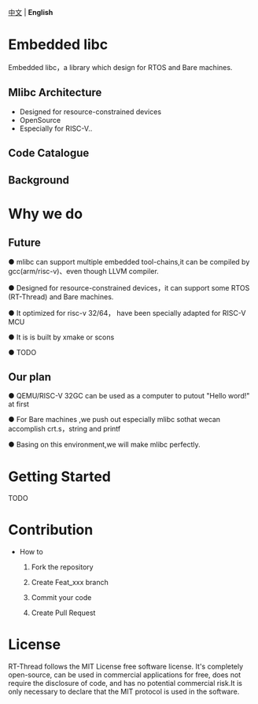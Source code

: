 [中文](README_zh.md) | **English** 

# Embedded libc 

Embedded libc，a library which design for RTOS and Bare machines.

## Mlibc Architecture

+ Designed for resource-constrained devices
+ OpenSource
+ Especially for RISC-V..

## Code Catalogue



## Background



# Why we do

## Future

 ● mlibc can support multiple embedded tool-chains,it can be compiled by gcc(arm/risc-v)、even though LLVM compiler.

● Designed for resource-constrained devices，it can support some RTOS (RT-Thread) and Bare machines.

● It optimized for risc-v 32/64， have been specially adapted for RISC-V MCU

● It is is built by xmake or scons

● TODO



## Our plan



● QEMU/RISC-V 32GC can be used as a computer to putout "Hello word!" at first

● For Bare machines ,we push out especially mlibc sothat wecan accomplish crt.s，string and printf

● Basing on this environment,we will make mlibc perfectly.



# Getting Started

TODO





# Contribution

+ How to

  1. Fork the repository

  1. Create Feat_xxx branch
  1. Commit your code
  1. Create Pull Request







# License

RT-Thread follows the MIT License free software license. It's completely open-source, can be used in commercial applications for free, does not require the disclosure of code, and has no potential commercial risk.It is only necessary to declare that the MIT protocol is used in the software.



